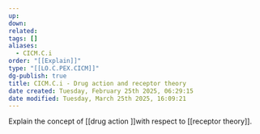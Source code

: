 ```yaml
---
up: 
down: 
related: 
tags: []
aliases:
  - CICM.C.i
order: "[[Explain]]"
type: "[[LO.C.PEX.CICM]]"
dg-publish: true
title: CICM.C.i - Drug action and receptor theory
date created: Tuesday, February 25th 2025, 06:29:15
date modified: Tuesday, March 25th 2025, 16:09:21
---
```


Explain the concept of [[drug action ]]with respect to [[receptor theory]].
